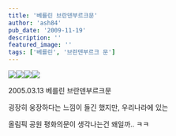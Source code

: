 ```yaml
---
title: '베를린 브란덴부르크문'
author: 'ash84'
pub_date: '2009-11-19'
description: ''
featured_image: ''
tags: ['베를린', '브란덴부르크 문']
---
```



![](http://ash84.net/wp-content/uploads/1/cfile30.uf.205E13194AFF633A8C798D.JPG)![](http://ash84.net/wp-content/uploads/1/cfile21.uf.115E13194AFF633A8DD528.JPG)![](http://ash84.net/wp-content/uploads/1/cfile24.uf.135E13194AFF633B8EB890.JPG)![](http://ash84.net/wp-content/uploads/1/cfile4.uf.155E13194AFF633C8F845F.JPG)

2005.03.13 베를린 브란덴부르크문

굉장히 웅장하다는 느낌이 들긴 했지만, 우리나라에 있는

올림픽 공원 평화의문이 생각나는건 왜일까.. ㅋㅋ



